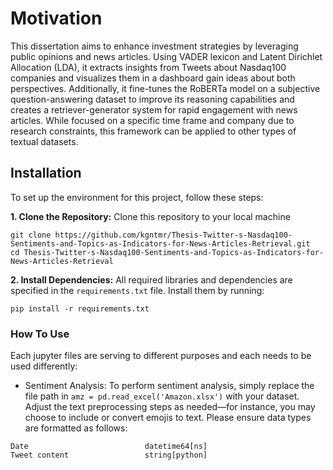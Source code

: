 # Motivation

This dissertation aims to enhance investment strategies by leveraging public opinions and news articles. Using VADER lexicon and Latent Dirichlet Allocation (LDA), it extracts insights from Tweets about Nasdaq100 companies and visualizes them in a dashboard gain ideas about both perspectives. Additionally, it fine-tunes the RoBERTa model on a subjective question-answering dataset to improve its reasoning capabilities and creates a retriever-generator system for rapid engagement with news articles. While focused on a specific time frame and company due to research constraints, this framework can be applied to other types of textual datasets.

## Installation

To set up the environment for this project, follow these steps:

**1. Clone the Repository:**
Clone this repository to your local machine

```
git clone https://github.com/kgntmr/Thesis-Twitter-s-Nasdaq100-Sentiments-and-Topics-as-Indicators-for-News-Articles-Retrieval.git
cd Thesis-Twitter-s-Nasdaq100-Sentiments-and-Topics-as-Indicators-for-News-Articles-Retrieval
```

**2. Install Dependencies:**
All required libraries and dependencies are specified in the `requirements.txt` file. Install them by running:

```
pip install -r requirements.txt
```

### How To Use
Each jupyter files are serving to different purposes and each needs to be used differently:
- Sentiment Analysis:
To perform sentiment analysis, simply replace the file path in `amz = pd.read_excel('Amazon.xlsx')` with your dataset. Adjust the text preprocessing steps as needed—for instance, you may choose to include or convert emojis to text. Please ensure data types are formatted as follows:
```
Date                          datetime64[ns]
Tweet content                 string[python]
```
